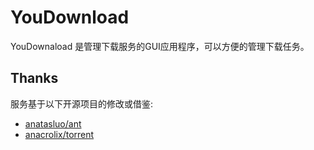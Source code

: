 # YouDownload

YouDownaload 是管理下载服务的GUI应用程序，可以方便的管理下载任务。

## Thanks
服务基于以下开源项目的修改或借鉴:

- [anatasluo/ant](https://github.com/anatasluo/ant)
- [anacrolix/torrent](https://github.com/anacrolix/torrent)
